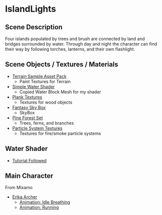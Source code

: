# IslandLights

## Scene Description
Four islands populated by trees and brush are connected by land and bridges surrounded by water. Through day and night the character can find their way by following torches, lanterns, and their own flashlight.


## Scene Objects / Textures / Materials
- [Terrain Sample Asset Pack](https://assetstore.unity.com/packages/3d/environments/landscapes/terrain-sample-asset-pack-145808)
	- Paint Textures for Terrain
- [Simple Water Shader](https://assetstore.unity.com/packages/2d/textures-materials/water/simple-water-shader-urp-191449)
	- Copied Water Block Mesh for my shader
- [Plank Textures](https://assetstore.unity.com/packages/2d/textures-materials/wood/plank-textures-pbr-72318)
	- Textures for wood objects
- [Fantasy Sky Box](https://assetstore.unity.com/packages/2d/textures-materials/sky/fantasy-skybox-free-18353)
	- SkyBox
- [Pine Forest Set](https://assetstore.unity.com/packages/3d/environments/pine-forest-set-free-sample-177774)
	- Trees, ferns, and branches
- [Particle System Textures](https://assetstore.unity.com/packages/vfx/particles/effect-textures-and-prefabs-109031#content)
	- Textures for fire/smoke particle systems

## Water Shader
- [Tutorial Followed](https://www.youtube.com/watch?v=gRq-IdShxpU)

## Main Character
From Mixamo
- [Erika Archer](https://www.mixamo.com/#/?page=1&type=Character)
	- [Animation: Idle Breathing](https://www.mixamo.com/#/?page=1&query=idle&type=Motion%2CMotionPack)
	- [Animation: Running](https://www.mixamo.com/#/?page=1&query=running&type=Motion%2CMotionPack)
